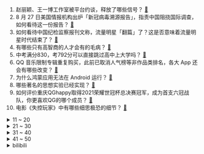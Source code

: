 1. 赵丽颖、王一博工作室被平台约谈，释放了哪些信号？ [:link:](https://www.zhihu.com/question/483066284)
2. 8 月 27 日美国情报机构出炉「新冠病毒溯源报告」，指责中国阻挠国际调查，如何看待这一份报告？ [:link:](https://www.zhihu.com/question/483075378)
3. 如何看待中国纪检监察报刊文称，流量明星「翻篇」了？这是否意味着流量明星时代结束了？ [:link:](https://www.zhihu.com/question/483098597)
4. 有哪些只有高智商的人才会有的毛病？ [:link:](https://www.zhihu.com/question/301999320)
5. 中考满分830，考792分可以直接跳过高中上大学吗？ [:link:](https://www.zhihu.com/question/482242402)
6. QQ 音乐限制专辑重复购买，此前已取消人气榜等非作品类排名，各大 App 还会有哪些改变？ [:link:](https://www.zhihu.com/question/483175538)
7. 为什么鸿蒙应用无法在 Android 运行？ [:link:](https://www.zhihu.com/question/482631812)
8. 哪些著名的思想实验已经实现？ [:link:](https://www.zhihu.com/question/312460936)
9. 如何评价重庆QGhappy取得2021荣耀世冠杯总决赛冠军，成为首支六冠战队，你更喜欢QG的哪个成员？ [:link:](https://www.zhihu.com/question/483200702)
10. 电影《失控玩家》中有哪些细思极恐的细节？ [:link:](https://www.zhihu.com/question/478637496)
<details>
<summary>11 ~ 20</summary>

11. 预算 7000 块，是买 iPhone 12  256G 还是等 iPhone 13? [:link:](https://www.zhihu.com/question/479612322)
12. 我不想读书了觉得浪费钱，觉得好煎熬，想出去打工怎么办？ [:link:](https://www.zhihu.com/question/479337876)
13. 在编教师有调动成功的吗？ [:link:](https://www.zhihu.com/question/378680841)
14. 过期的食物还可以吃吗？ [:link:](https://www.zhihu.com/question/59095009)
15. 《扫黑风暴》董耀已经认罪，为什么还要求「闭合证据链」？ [:link:](https://www.zhihu.com/question/482038422)
16. 你见过最惊艳的玄幻小说等级制度是什么？ [:link:](https://www.zhihu.com/question/380047941)
17. 极端组织 IS 宣布对喀布尔爆炸负责，还有哪些信息值得关注？ [:link:](https://www.zhihu.com/question/482846487)
18. 《甄嬛传》里你最讨厌哪个角色？ [:link:](https://www.zhihu.com/question/479085679)
19. 现在大学生考研都人手一个ipad，这样学习真的高效吗，还是盲目跟风？ [:link:](https://www.zhihu.com/question/330048454)
20. 怎么看待《原神》在海外的风评和口碑与国内的巨大差异？ [:link:](https://www.zhihu.com/question/423581174)
</details>
<details>
<summary>21 ~ 30</summary>

21. 选择读专科还是打工好？ [:link:](https://www.zhihu.com/question/276822598)
22. 不小心把学长的 iPhone Xs Max 后屏撞碎应该赔付 4000 多元吗？ [:link:](https://www.zhihu.com/question/357054793)
23. 是什么原因导致你不想养猫？ [:link:](https://www.zhihu.com/question/57517410)
24. 如何看待小米 9/10/10 Pro 更换第三方电池将发出警告，并限制充电速度？ [:link:](https://www.zhihu.com/question/482796869)
25. 全国网络游戏用户减少 869 万，游戏类 APP 减少超 15 万，是受什么影响？和防沉迷系统有关吗？ [:link:](https://www.zhihu.com/question/483031734)
26. 《扫黑风暴》为什么这么火？ [:link:](https://www.zhihu.com/question/482205416)
27. 你是因为什么开始成熟的？ [:link:](https://www.zhihu.com/question/478209370)
28. 淘宝可以买到哪些比较实惠好吃的月饼？ [:link:](https://www.zhihu.com/question/35038397)
29. 如何看待 2021 王者荣耀世冠杯 QGhappy 4:2 GK 夺冠？ [:link:](https://www.zhihu.com/question/483200616)
30. 有哪些很温柔的睡前故事？ [:link:](https://www.zhihu.com/question/412080562)
</details>
<details>
<summary>31 ~ 40</summary>

31. 什么道理懂了后可以一生受用？ [:link:](https://www.zhihu.com/question/456002135)
32. 如何评价综艺《90 婚介所》第三期？ [:link:](https://www.zhihu.com/question/482948297)
33. 应该怎么忘记一个人? [:link:](https://www.zhihu.com/question/481029694)
34. 为何古代战马多被阉割？ [:link:](https://www.zhihu.com/question/65970247)
35. 21-22 赛季英超曼城 5:0 大胜阿森纳，如何评价这场比赛？ [:link:](https://www.zhihu.com/question/483172879)
36. 88年的我欠债40多万，刚生完小孩又没收入，老公靠不上，我该怎么办？ [:link:](https://www.zhihu.com/question/461493299)
37. 为何游戏圈似乎总有人认为大多数人需要的是单机游戏？ [:link:](https://www.zhihu.com/question/481688844)
38. 钱枫就被举报性侵一事声明，称「对于当前网络谣言，将启动法律维权程序」，事情后续可能会怎么发展？ [:link:](https://www.zhihu.com/question/482867319)
39. 如何评价《扫黑风暴》中的李成阳？ [:link:](https://www.zhihu.com/question/479951107)
40. 进重点班就一定是好的吗? [:link:](https://www.zhihu.com/question/480051400)
</details>
<details>
<summary>41 ~ 50</summary>

41. 多家明星工作室发布「理智追星倡议书」，拒绝不良饭圈行为，明星及其团队在引导粉丝方面有哪些义务？ [:link:](https://www.zhihu.com/question/482803723)
42. 2021 年，疫苗能结束新冠大流行吗？ [:link:](https://www.zhihu.com/question/436868073)
43. 有哪些可以摘抄下来的神仙句子? [:link:](https://www.zhihu.com/question/349506586)
44. 如何看待疫苗接种很高的以色列、希腊，于2021年8月24日，日增达到历史新高？ [:link:](https://www.zhihu.com/question/482497684)
45. 为什么很多人考过一建二建后辞职了？ [:link:](https://www.zhihu.com/question/423988927)
46. 请问有好用的思维导图app推荐么？ [:link:](https://www.zhihu.com/question/324889517)
47. 警校新生开学应该准备什么? [:link:](https://www.zhihu.com/question/474708637)
48. 如何看待传字节跳动以 50 亿元收购 Pico 入局 VR？ [:link:](https://www.zhihu.com/question/482652294)
49. 边缘计算和云计算相结合，能否引领企业颠覆式数智化变革？ [:link:](https://www.zhihu.com/question/481916439)
50. 飞机为什么不能设计的比导弹还快？ [:link:](https://www.zhihu.com/question/476376732)
</details><details>
<summary>bilibili</summary>

1. 被人肉威胁，要给我50w封口费，批评槟榔广告火了之后，我所遭遇的威逼利诱！ [:link:](//www.bilibili.com/video/BV15b4y1m7iX)
2. 《原神》雷电将军角色PV——「噩梦」 [:link:](//www.bilibili.com/video/BV1Y3411B7SX)
3. 史上最离谱随机挑战！居然随机到去欣小萌家蹭饭...【第二期】 [:link:](//www.bilibili.com/video/BV1Hq4y1D7MR)
4. 《 绝 世 美 男 》 [:link:](//www.bilibili.com/video/BV1H44y1C7RX)
5. 咯咯哒哒哒哒！！！！！ [:link:](//www.bilibili.com/video/BV1PQ4y127Xp)
6. “观众朋友，再见！”央视主播徐俐宣布退休 [:link:](//www.bilibili.com/video/BV1Aq4y1u7TW)
7. 复仇者联盟4已经是三年前的事了 [:link:](//www.bilibili.com/video/BV1b64y1a7zB)
8. 人在美国如何当皇帝？【硬核狠人07】 [:link:](//www.bilibili.com/video/BV1kA411c7Ky)
9. 逢魔少女 / Cursed Girl【冬夏合战MAD大赛 2021】 [:link:](//www.bilibili.com/video/BV1HA411c7cp)
10. 昨晚回家遇到灵异事件！ [:link:](//www.bilibili.com/video/BV1Q44y1k7Sj)
<details>
<summary>11 ~ 20</summary>

11. 为什么我不赞同大连日本街 [:link:](//www.bilibili.com/video/BV18U4y1j7TV)
12. 【官方】中岛美嘉 -《曾经我也想过一了百了》MV [:link:](//www.bilibili.com/video/BV1sM4y1V7DT)
13. 用b站用户名演绎华强买瓜 [:link:](//www.bilibili.com/video/BV1Aq4y1U7EC)
14. 【龚俊】吃播vlog in 厦门 [:link:](//www.bilibili.com/video/BV1s3411B7hv)
15. 【warma】啊？你已经到门口了？！ [:link:](//www.bilibili.com/video/BV14q4y1U763)
16. 梦幻联动！朝烟和Vicky宣宣合唱Someone You Loved:) [:link:](//www.bilibili.com/video/BV1Gq4y1u7i2)
17. 老戏骨疯狂飙戏，知道真相的我不寒而栗！国产罪案剧《扫黑风暴》第三期 [:link:](//www.bilibili.com/video/BV1RM4y1V7R8)
18. 【危机合约】“蛮鳞行动”狂嚎沙原18+日替 全关卡平民攻略大合集！阵容平民+低练度+语音详解的愉悦攻略！《明日方舟》|魔法Zc目录 难度18 镀层 [:link:](//www.bilibili.com/video/BV1y64y1e78y)
19. 假装忘记关投屏，让男朋友看到我手机里的内容… [:link:](//www.bilibili.com/video/BV17g411V71m)
20. 什  么  叫  直  播  事  故  啊 [:link:](//www.bilibili.com/video/BV1oy4y13761)
</details>
<details>
<summary>21 ~ 30</summary>

21. 人均400的星巴克自助？难吃到直呼退钱！【凭啥这么贵ep32-星巴克】 [:link:](//www.bilibili.com/video/BV1tf4y1N78J)
22. 《刘 华 强 买 瓜》 :  2021高清重制版 ！！ [:link:](//www.bilibili.com/video/BV17f4y1G7JU)
23. 海南农村果实烂在树上没人管，漠叔赶来帮忙，不求报答 [:link:](//www.bilibili.com/video/BV1VM4y157nk)
24. 对不起！今年装逼的份都在这了... [:link:](//www.bilibili.com/video/BV17b4y1m79y)
25. xdm，我没食言，祝你们也成功 [:link:](//www.bilibili.com/video/BV1Dg41157sA)
26. 好家伙！我蚌埠住了，这也太生草了！！！ [:link:](//www.bilibili.com/video/BV13g411L7Rk)
27. 这两个男人突然来我家，学魔性舞蹈拦都拦不住？？ [:link:](//www.bilibili.com/video/BV1XU4y1j7fu)
28. （这也能解说？！）上海地铁综合格斗赛女子组！激情PK！ [:link:](//www.bilibili.com/video/BV17L411b75G)
29. 刘醒为何让梁非凡吔屎？9.2分港产抗日剧《义海豪情》P3 [:link:](//www.bilibili.com/video/BV1iQ4y117P4)
30. 人 类 高 质 量 老 六 [:link:](//www.bilibili.com/video/BV1uq4y1D7c2)
</details>
<details>
<summary>31 ~ 40</summary>

31. 《原神》宵宫手书「烟花易逝，人情长存」 [:link:](//www.bilibili.com/video/BV1vL4114779)
32. 帅小伙荒岛求生第三天，今天抓到个三斤刺螺？可以饱餐一顿了！ [:link:](//www.bilibili.com/video/BV1ky4y1G7if)
33. 寿命极限 揭露残忍的自然选择真相【思维实验室】 [:link:](//www.bilibili.com/video/BV1u64y1Y7KQ)
34. 瓜 地 激 情 恋 [:link:](//www.bilibili.com/video/BV1Qh411i7ic)
35. 当玩家每死亡一次，怪物的血量就会「永久翻倍」！ [:link:](//www.bilibili.com/video/BV1FQ4y127zj)
36. 【暴走大事件第八季】15 三分钟告诉你饭圈暴富套路，在线揭秘孩子学习差的真正原因（红） [:link:](//www.bilibili.com/video/BV1F44y1C75k)
37. 人人被"复制"的大数据时代？感受100年后恐怖游戏吧！ [:link:](//www.bilibili.com/video/BV1w64y1v7bh)
38. LOL最强世界BOSS！腕豪一拳团灭挑战！【有点骚东西】 [:link:](//www.bilibili.com/video/BV1Ff4y1H7rX)
39. “换位思考” [:link:](//www.bilibili.com/video/BV1Dh411i7tz)
40. 《软 桃 硬 吃》 [:link:](//www.bilibili.com/video/BV1qf4y1N7ZJ)
</details>
<details>
<summary>41 ~ 50</summary>

41. 【朱一旦】248 给个机会，我想做个好人 [:link:](//www.bilibili.com/video/BV1M44y1C7bT)
42. 第一次当CEO！探秘中国手机品牌怎样席卷海外？ [:link:](//www.bilibili.com/video/BV1vv411A7H1)
43. 细菌爆表！0卡糖更胖！这就是网红水果茶？【老爸评测】 [:link:](//www.bilibili.com/video/BV1ih411W7zf)
44. 医生：永别了！人类高质量男性！ [:link:](//www.bilibili.com/video/BV1V3411B7mE)
45. 我下墓了 [:link:](//www.bilibili.com/video/BV1cL411878R)
46. 结婚七年，没激情了。 [:link:](//www.bilibili.com/video/BV1UQ4y117hx)
47. 当所有玩家全部都「互相骑乘」，人塔通关！ [:link:](//www.bilibili.com/video/BV1Xf4y1P79n)
48. 👴👉⚡：你要不要吧，你要不要？！【原神名场面】 [:link:](//www.bilibili.com/video/BV1Xf4y1n75w)
49. 离谱！扭蛋机出现惊天BUG连出switch大奖！！ [:link:](//www.bilibili.com/video/BV1CL41147su)
50. 人社部 最高法 ：“996和007”全部违法 [:link:](//www.bilibili.com/video/BV1PQ4y127pw)
</details>
<details>
<summary>51 ~ 60</summary>

51. 有我在，老弟是上不了白银的 [:link:](//www.bilibili.com/video/BV1tP4y1p76k)
52. 2021男生女生向前冲！我又来啦！ [:link:](//www.bilibili.com/video/BV1j64y1Y7Cm)
53. 明星艺德班正式开课，还大家一个干净纯洁的演艺圈！ [:link:](//www.bilibili.com/video/BV1oQ4y1Y7bx)
54. 19年最震撼的游戏！《死亡搁浅》到底表达了什么？？？ [:link:](//www.bilibili.com/video/BV1tv411A71w)
55. 没有双臂！26块金牌！人生还有什么不可能！ [:link:](//www.bilibili.com/video/BV1Kb4y1m7yE)
56. 行车路上的美食，五香猪蹄配焖面，太香了 [:link:](//www.bilibili.com/video/BV1G64y1Y7r9)
57. 社 交 牛 逼 症 ！ [:link:](//www.bilibili.com/video/BV1KU4y1772t)
58. 荒野大镖客横跨20年的神秘故事 [:link:](//www.bilibili.com/video/BV1Xv411N7Wc)
59. 苦等一年才买到的“火焰龙虾”，做龙虾汉堡，无可挑剔，超赞 [:link:](//www.bilibili.com/video/BV1uq4y1D7tR)
60. 人生第一次这么无语   打完球被女生要微信后续...没想到.... [:link:](//www.bilibili.com/video/BV1fy4y137oh)
</details>
<details>
<summary>61 ~ 70</summary>

61. 百   万   福   利 [:link:](//www.bilibili.com/video/BV1HU4y1j7oj)
62. 蚌埠住了！你根本想不到有多生草！ [:link:](//www.bilibili.com/video/BV1bf4y1G7MK)
63. 蜘蛛侠3：华强无归 [:link:](//www.bilibili.com/video/BV18b4y1m7gE)
64. 测测原神的纠缠之缘上限是多少？ [:link:](//www.bilibili.com/video/BV1dM4y1V7fe)
65. 我尬住了，把粉丝初中写的小说拍成视频 [:link:](//www.bilibili.com/video/BV1SM4y1V7va)
66. 笔录先缓缓，我的眼里容不下坏空调… [:link:](//www.bilibili.com/video/BV1ch411q7Lr)
67. 爱的养成 [:link:](//www.bilibili.com/video/BV1rq4y1M7QE)
68. 【建议收藏】看了我的指南，买笔记本电脑全程绝不翻车！ [:link:](//www.bilibili.com/video/BV14v411A7VW)
69. 熊孩子开学前的心理活动 [:link:](//www.bilibili.com/video/BV1gq4y1D7xR)
70. 【那些令人难忘的BOSS战】第三十七集·但丁地狱篇 [:link:](//www.bilibili.com/video/BV15L4y1Y7o4)
</details>
<details>
<summary>71 ~ 80</summary>

71. 【咬人猫】用女团舞的方式打开！日不落！ [:link:](//www.bilibili.com/video/BV1UP4y1p7Rt)
72. 泰拉瑞亚 萌新生存 3 [:link:](//www.bilibili.com/video/BV1SM4y1V79w)
73. 娱乐圈大地震，多家明星工作室、经纪公司发布理智追星倡议书 [:link:](//www.bilibili.com/video/BV1tq4y1U73L)
74. 【一猩期#4】打工的时候遇见明星了 [:link:](//www.bilibili.com/video/BV1PU4y1774c)
75. 宇航员一觉醒来发现地球人灭绝了！前往地球却陷入无限循环的诅咒！ [:link:](//www.bilibili.com/video/BV1Ef4y1G7Ab)
76. 为了来这个便利店干饭，我跨越了1400公里！竟然还偶遇了朋友！美食探店 [:link:](//www.bilibili.com/video/BV18P4y1p7b4)
77. 恶臭网红无耻行为鉴定：直播“扮鬼”博眼球，偷走救生艇装英雄？ [:link:](//www.bilibili.com/video/BV1Q64y1e77s)
78. 【罗翔】职场性骚扰行为频发，我们应该如何应对？ [:link:](//www.bilibili.com/video/BV1Pg411L7dc)
79. 十项举措！中央网信办重拳治理“饭圈”乱象 [:link:](//www.bilibili.com/video/BV1rQ4y117Dv)
80. 自从我看到这个，我打算退出b站去赚钱了... [:link:](//www.bilibili.com/video/BV17y4y1G7qY)
</details>
<details>
<summary>81 ~ 90</summary>

81. 我把50万粉丝放进了游戏当中！ [:link:](//www.bilibili.com/video/BV1F44y1C7Gj)
82. 小伙为完成儿时梦想，直接承包便利店24小时实现吃喝自由 [:link:](//www.bilibili.com/video/BV1sA411c7Pk)
83. 【炸鸡芝士瀑布】最爽的炸鸡吃法，热量只有亿点点。 [:link:](//www.bilibili.com/video/BV1uQ4y1177T)
84. 阴 间 人 方 块 [:link:](//www.bilibili.com/video/BV1zb4y1m7n4)
85. 这西瓜凭什么卖我150元？掀开一看，我直接傻眼了(｡ì _ í｡) [:link:](//www.bilibili.com/video/BV1ov411A7u1)
86. 当 代 青 年 开 学 现 状 [:link:](//www.bilibili.com/video/BV1y3411B7kK)
87. 扭起来了！ [:link:](//www.bilibili.com/video/BV1dg41157Uy)
88. 骆驼生吞仙人掌为什么不会觉得扎嘴？ [:link:](//www.bilibili.com/video/BV1Sg41157th)
89. 燃炸！爸妈竟然和我一起演奏《unravel》 [:link:](//www.bilibili.com/video/BV15M4y1V7Fj)
90. 我重开了300次，终于打破了老爹汉堡店的Rank3世界记录（假4K） [:link:](//www.bilibili.com/video/BV1N3411B7fU)
</details>
<details>
<summary>91 ~ 100</summary>

91. 人才啊 [:link:](//www.bilibili.com/video/BV1V3411B7as)
92. 长着超大鸡爪的东涛鸡，也是我见过最贵的鸡，这鸡爪真的好吃吗？ [:link:](//www.bilibili.com/video/BV1yv411A7fR)
93. 对不起，我没丢人！ [:link:](//www.bilibili.com/video/BV1Eh411q7c5)
94. 最近学会了一个新舞种—手势舞！！！ [:link:](//www.bilibili.com/video/BV1444y1C7ia)
95. 全球唯一米其林 会发光的烤肉 复刻出来是什么味道 [:link:](//www.bilibili.com/video/BV1u64y1Y7ci)
96. 燃烧经费大电影《饭 圈 岁 月 》 [:link:](//www.bilibili.com/video/BV17q4y1U7LR)
97. 【龙女仆/重制版】打工奇遇（赵丽蓉巩汉林小品） [:link:](//www.bilibili.com/video/BV1t44y1C7D1)
98. 理想与现实之北京环球影城｜这是一份超级详细的游玩攻略 四种路线图甩你脸上 [:link:](//www.bilibili.com/video/BV1kv411N7vQ)
99. 把250袋"康帅傅"调料包里的鸡蛋粒做成鸡蛋羹，会好吃吗？ [:link:](//www.bilibili.com/video/BV1h44y187Ja)
100. 第1期（上）36组唱作人落户有谱村【我的音乐你听吗】 [:link:](//www.bilibili.com/video/BV1AM4y1572g)
</details></details>